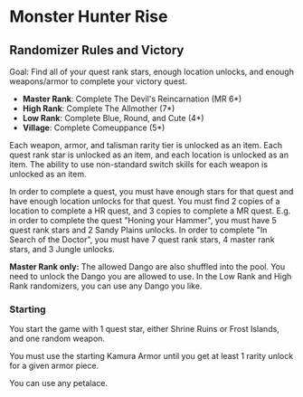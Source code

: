 # Monster Hunter Rise

## Randomizer Rules and Victory

Goal: Find all of your quest rank stars, enough location unlocks, and enough weapons/armor to complete your victory quest.
- **Master Rank**: Complete The Devil's Reincarnation (MR 6*)
- **High Rank**: Complete The Allmother (7*)
- **Low Rank**: Complete Blue, Round, and Cute (4*)
- **Village**: Complete Comeuppance (5*)

Each weapon, armor, and talisman rarity tier is unlocked as an item. Each quest rank star is unlocked as an item, and each location is unlocked as an item. The ability to use non-standard switch skills for each weapon is unlocked as an item.

In order to complete a quest, you must have enough stars for that quest and have enough location unlocks for that quest. You must find 2 copies of a location to complete a HR quest, and 3 copies to complete a MR quest. E.g. in order to complete the quest "Honing your Hammer", you must have 5 quest rank stars and 2 Sandy Plains unlocks. In order to complete "In Search of the Doctor", you must have 7 quest rank stars, 4 master rank stars, and 3 Jungle unlocks. 

**Master Rank only:** The allowed Dango are also shuffled into the pool. You need to unlock the Dango you are allowed to use. In the Low Rank and High Rank randomizers, you can use any Dango you like.

### Starting

You start the game with 1 quest star, either Shrine Ruins or Frost Islands, and one random weapon.

You must use the starting Kamura Armor until you get at least 1 rarity unlock for a given armor piece.

You can use any petalace.
